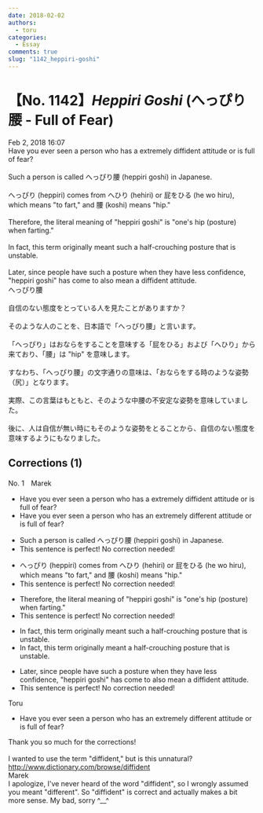 ```yaml
---
date: 2018-02-02
authors:
  - toru
categories:
  - Essay
comments: true
slug: "1142_heppiri-goshi"
---
```


# 【No. 1142】<strong><em>Heppiri Goshi</strong></em> (へっぴり腰 - Full of Fear)
<div class="date">Feb 2, 2018 16:07</div>
<div id="post"><div id="body_show_ori">
Have you ever seen a person who has a extremely diffident attitude or is full of fear?<br/><br/>Such a person is called へっぴり腰 (heppiri goshi) in Japanese.<br/><br/>へっぴり (heppiri) comes from へひり (hehiri) or 屁をひる (he wo hiru), which means "to fart," and 腰 (koshi) means "hip."<br/><br/>Therefore, the literal meaning of "heppiri goshi" is "one's hip (posture) when farting."<br/><br/>In fact, this term originally meant such a half-crouching posture that is unstable.<br/><br/>Later, since people have such a posture when they have less confidence, "heppiri goshi" has come to also mean a diffident attitude.
</div></div>

<!-- more -->

<div id="post_ja"><div id="body_show_mo">
へっぴり腰<br/><br/>自信のない態度をとっている人を見たことがありますか？<br/><br/>そのような人のことを、日本語で「へっぴり腰」と言います。<br/><br/>「へっぴり」はおならをすることを意味する「屁をひる」および「へひり」から来ており、「腰」は "hip" を意味します。<br/><br/>すなわち、「へっぴり腰」の文字通りの意味は、「おならをする時のような姿勢（尻）」となります。<br/><br/>実際、この言葉はもともと、そのような中腰の不安定な姿勢を意味していました。<br/><br/>後に、人は自信が無い時にもそのような姿勢をとることから、自信のない態度を意味するようにもなりました。
</div></div>

## Corrections (1)
<div id="block"><div class="first_name"> No. 1　<span class="just_name">Marek</span></div><div id="block2">
<ul class="correction_field">
<li class="incorrect">Have you ever seen a person who has a extremely diffident attitude or is full of fear?</li>
<li class="corrected correct">
Have you ever seen a person who has a<span class="f_blue">n</span> extremely diff<span class="f_blue">er</span>ent attitude or is full of fear?
</li>
</ul>
<ul class="correction_field">
<li class="incorrect">Such a person is called へっぴり腰 (heppiri goshi) in Japanese.</li>
<li class="corrected perfect">This sentence is perfect! No correction needed!</li>
</ul>
<ul class="correction_field">
<li class="incorrect">へっぴり (heppiri) comes from へひり (hehiri) or 屁をひる (he wo hiru), which means "to fart," and 腰 (koshi) means "hip."</li>
<li class="corrected perfect">This sentence is perfect! No correction needed!</li>
</ul>
<ul class="correction_field">
<li class="incorrect">Therefore, the literal meaning of "heppiri goshi" is "one's hip (posture) when farting."</li>
<li class="corrected perfect">This sentence is perfect! No correction needed!</li>
</ul>
<ul class="correction_field">
<li class="incorrect">In fact, this term originally meant such a half-crouching posture that is unstable.</li>
<li class="corrected correct">
In fact, this term originally meant<span class="f_blue"> </span>a half-crouching posture that is unstable.
</li>
</ul>
<ul class="correction_field">
<li class="incorrect">Later, since people have such a posture when they have less confidence, "heppiri goshi" has come to also mean a diffident attitude.</li>
<li class="corrected perfect">This sentence is perfect! No correction needed!</li>
</ul>
</div><div class="name"><span class="just_name">Toru</span><br><div class="quote_field"><ul class="correction_field">
<li class="corrected correct">
Have you ever seen a person who has a<span class="f_blue">n</span> extremely diff<span class="f_blue">er</span>ent attitude or is full of fear?
</li>
</ul></div>
Thank you so much for the corrections!<br/><br/>I wanted to use the term "diffident," but is this unnatural?<br/><a href="http://www.dictionary.com/browse/diffident" target="_blank">http://www.dictionary.com/browse/diffident</a>
</div>
<div class="name"><span class="just_name">Marek</span><br>
I apologize, I've never heard of the word "diffident", so I wrongly assumed you meant "different". So "diffident" is correct and actually makes a bit more sense. My bad, sorry ^__^
</div>
</div>
